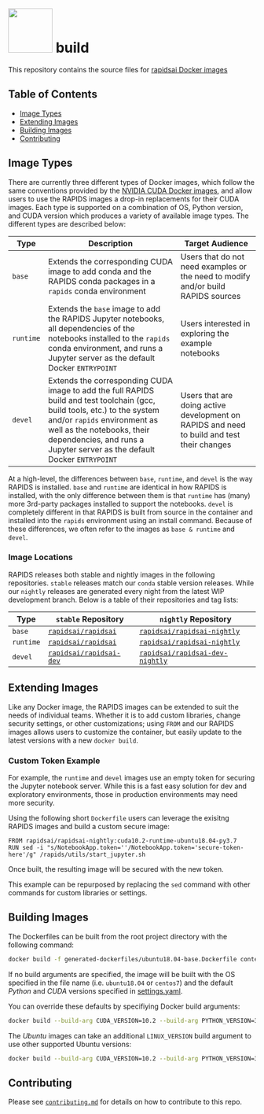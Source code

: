 # <div align="left"><img src="https://rapids.ai/assets/images/rapids_logo.png" width="90px"/>&nbsp;build

This repository contains the source files for [rapidsai Docker images](https://hub.docker.com/u/rapidsai)

## Table of Contents

- [Image Types](#Image-Types)
- [Extending Images](#Extending-Images)
- [Building Images](#Building-Images)
- [Contributing](#Contributing)

## Image Types

There are currently three different types of Docker images, which follow the same conventions provided by the [NVIDIA CUDA Docker images](https://github.com/NVIDIA/nvidia-docker/wiki/CUDA), and allow users to use the RAPIDS images a drop-in replacements for their CUDA images.  Each type is supported on a combination of OS, Python version, and CUDA version which produces a variety of available image types. The different types are described below:

Type | Description | Target Audience
---|---|---
`base` | Extends the corresponding CUDA image to add conda and the RAPIDS conda packages in a `rapids` conda environment | Users that do not need examples or the need to modify and/or build RAPIDS sources
`runtime` | Extends the `base` image to add the RAPIDS Jupyter notebooks, all dependencies of the notebooks installed to the `rapids` conda environment, and runs a Jupyter server as the default Docker `ENTRYPOINT` | Users interested in exploring the example notebooks
`devel` | Extends the corresponding CUDA image to add the full RAPIDS build and test toolchain (gcc, build tools, etc.) to the system and/or `rapids` environment as well as the notebooks, their dependencies, and runs a Jupyter server as the default Docker `ENTRYPOINT` | Users that are doing active development on RAPIDS and need to build and test their changes

At a high-level, the differences between `base`, `runtime`, and `devel` is the way RAPIDS is installed.  `base` and `runtime` are identical in how RAPIDS is installed, with the only difference between them is that `runtime` has (many) more 3rd-party packages installed to support the notebooks.  `devel` is completely different in that RAPIDS is built from source in the container and installed into the `rapids` environment using an install command.  Because of these differences, we often refer to the images as `base & runtime` and `devel`.

### Image Locations

RAPIDS releases both stable and nightly images in the following repositories. `stable` releases match our `conda` stable version releases. While our `nightly` releases are generated every night from the latest WIP development branch. Below is a table of their repositories and tag lists:

Type | `stable` Repository | `nightly` Repository
--- | --- | ---
`base` | [`rapidsai/rapidsai`](https://hub.docker.com/r/rapidsai/rapidsai/tags?page=1&name=base) | [`rapidsai/rapidsai-nightly`](https://hub.docker.com/r/rapidsai/rapidsai-nightly/tags?page=1&name=base)
`runtime` | [`rapidsai/rapidsai`](https://hub.docker.com/r/rapidsai/rapidsai/tags?page=1&name=runtime) | [`rapidsai/rapidsai-nightly`](https://hub.docker.com/r/rapidsai/rapidsai-nightly/tags?page=1&name=runtime)
`devel` | [`rapidsai/rapidsai-dev`](https://hub.docker.com/r/rapidsai/rapidsai-dev/tags) | [`rapidsai/rapidsai-dev-nightly`](https://hub.docker.com/r/rapidsai/rapidsai-dev-nightly/tags)

## Extending Images

Like any Docker image, the RAPIDS images can be extended to suit the needs of individual teams. Whether it is to add custom libraries, change security settings, or other customizations; using `FROM` and our RAPIDS images allows users to customize the container, but easily update to the latest versions with a new `docker build`.

### Custom Token Example

For example, the `runtime` and `devel` images use an empty token for securing the Jupyter notebook server. While this is a fast easy solution for dev and exploratory environments, those in production environments may need more security. 

Using the following short `Dockerfile` users can leverage the exisitng RAPIDS images and build a custom secure image:

```docker
FROM rapidsai/rapidsai-nightly:cuda10.2-runtime-ubuntu18.04-py3.7
RUN sed -i "s/NotebookApp.token=''/NotebookApp.token='secure-token-here'/g" /rapids/utils/start_jupyter.sh
```

Once built, the resulting image will be secured with the new token. 

This example can be repurposed by replacing the `sed` command with other commands for custom libraries or settings.

## Building Images

The Dockerfiles can be built from the root project directory with the following command:

```sh
docker build -f generated-dockerfiles/ubuntu18.04-base.Dockerfile context/
```

If no build arguments are specified, the image will be built with the OS specified in the file name (i.e. `ubuntu18.04` or `centos7`) and the default _Python_ and _CUDA_ versions specified in [settings.yaml](settings.yaml).

You can override these defaults by specifiying Docker build arguments:

```sh
docker build --build-arg CUDA_VERSION=10.2 --build-arg PYTHON_VERSION=3.7 -f generated-dockerfiles/centos7-base.Dockerfile context/
```

The _Ubuntu_ images can take an additional `LINUX_VERSION` build argument to use other supported Ubuntu versions:

```sh
docker build --build-arg CUDA_VERSION=10.2 --build-arg PYTHON_VERSION=3.7 --build-arg LINUX_VERSION=ubuntu16.04 -f generated-dockerfiles/ubuntu18.04-base.Dockerfile context/
```

## Contributing

Please see [`contributing.md`](contributing.md) for details on how to contribute to this repo.
